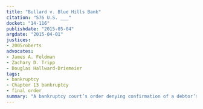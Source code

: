 ```yaml
---
title: "Bullard v. Blue Hills Bank"
citation: "576 U.S. ___"
docket: "14-116"
publishdate: "2015-05-04"
argdate: "2015-04-01"
justices: 
- 2005roberts
advocates:
- James A. Feldman
- Zachary D. Tripp
- Douglas Hallward-Driemeier
tags:
- bankruptcy
- Chapter 13 bankruptcy
- final order
summary: "A bankruptcy court’s order denying confirmation of a debtor’s proposed repayment plan in a Chapter 13 bankruptcy is not a final order that the debtor can immediately appeal."
---
```


